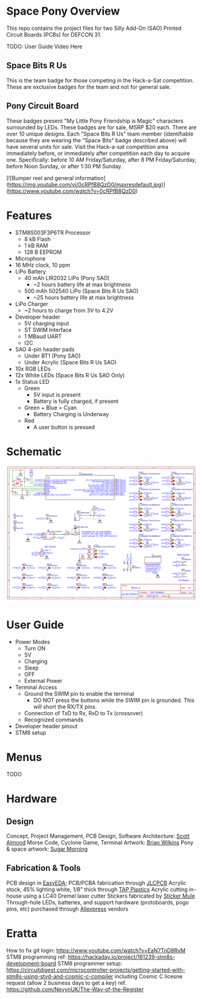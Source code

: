 # Space Pony Overview

This repo contains the project files for two Silly Add-On (SAO) Printed Circuit Boards (PCBs) for DEFCON 31.

TODO: User Guide Video Here

## Space Bits R Us

This is the team badge for those competing in the Hack-a-Sat competition.  These are exclusive badges for the team and not for general sale.

## Pony Circuit Board

These badges present "My Little Pony Friendship is Magic" characters surrounded by LEDs.  These badges are for sale, MSRP $20 each.  There are over 10 unique designs.  Each "Space Bits R Us" team member (identifiable because they are wearing the "Space Bits" badge described above) will have several units for sale.  Visit the Hack-a-sat competition area immediately before, or immediately after competition each day to acquire one.  Specifically: before 10 AM Friday/Saturday, after 8 PM Friday/Saturday, before Noon Sunday, or after 1:30 PM Sunday.

[![Bumper reel and general information]
(https://img.youtube.com/vi/0cRPfB8QzD0/maxresdefault.jpg)]
(https://www.youtube.com/watch?v=0cRPfB8QzD0)

# Features

- STM8S003F3P6TR Processor
	- 8 kB Flash
	- 1 kB RAM
	- 128 B EEPROM
- Microphone
- 16 MHz clock, 10 ppm
- LiPo Battery
	- 40 mAh LIR2032 LiPo (Pony SAO)
		- ~2 hours battery life at max brightness
	- 500 mAh 502540 LiPo (Space Bits R Us SAO)
		- ~25 hours battery life at max brightness
- LiPo Charger
	- ~2 hours to charge from 3V to 4.2V
- Developer header
	- 5V charging input
	- ST SWIM Interface
	- 1 MBaud UART
	- I2C
- SAO 4-pin header pads
	- Under BT1 (Pony SAO)
	- Under Acrylic (Space Bits R Us SAO)
- 10x RGB LEDs
- 12x White LEDs (Space Bits R Us SAO Only)
- 1x Status LED
	- Green
		- 5V input is present
		- Battery is fully charged, if present
	- Green + Blue = Cyan
		- Battery Charging is Underway
	- Red
		- A user button is pressed

# Schematic

![DefCon31 v1r2](/pcb/fab/v1r2/schematic.png)

# User Guide

- Power Modes
	- Turn ON
	- 5V
	- Charging
	- Sleep
	- OFF
	- External Power
- Terminal Access
	- Ground the SWIM pin to enable the terminal
		- DO NOT press the buttons while the SWIM pin is grounded.  This will short the RX/TX pins.
	- Connection of TxD to Rx, RxD to Tx (crossover)
	- Recognized commands
- Developer header pinout
- STM8 setup

# Menus

TODO

# Hardware

## Design

Concept, Project Management, PCB Design, Software Architecture: [Scott Almond](https://github.com/scottalmond)
Morse Code, Cyclone Game, Terminal Artwork: [Brian Wilkins](SpaceHamBrian@gmail.com)
Pony & space artwork: [Sugar Morning](https://twitter.com/itssugarmorning)

## Fabrication & Tools

PCB design in [EasyEDA](https://easyeda.com/); PCB/PCBA fabrication through [JLCPCB](https://jlcpcb.com/)
Acrylic stock, 45% lighting white, 1/8" thick through [TAP Plastics](https://www.tapplastics.com/)
Acrylic cutting in-house using a LC40 Dremel laser cutter
Stickers fabricated by [Sticker Mule](https://www.stickermule.com/)
Through-hole LEDs, batteries, and support hardware (protoboards, pogo pins, etc) purchased through [Aliexpress](https://www.aliexpress.us) vendors

# Eratta

How to fix git login: https://www.youtube.com/watch?v=EaN7TnD8RvM
STM8 programming ref: https://hackaday.io/project/161239-stm8s-development-board
STM8 programmer setup: https://circuitdigest.com/microcontroller-projects/getting-started-with-stm8s-using-stvd-and-cosmic-c-compiler
including Cosmic C licesne request (allow 2 business days to get a key) ref. https://github.com/NevynUK/The-Way-of-the-Register